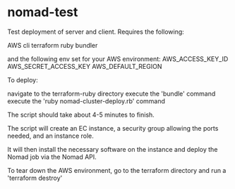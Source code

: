 # nomad-test

Test deployment of server and client. Requires the following:

AWS cli
terraform
ruby
bundler

and the following env set for your AWS environment:
AWS_ACCESS_KEY_ID
AWS_SECRET_ACCESS_KEY
AWS_DEFAULT_REGION


To deploy:

navigate to the terraform-ruby directory
execute the 'bundle' command
execute the 'ruby nomad-cluster-deploy.rb' command

The script should take about 4-5 minutes to finish.

The script will create an EC instance, a security group allowing the ports needed, and an instance role.

It will then install the necessary software on the instance and deploy the Nomad job via the Nomad API.

To tear down the AWS environment, go to the terraform directory and run a 'terraform destroy'
